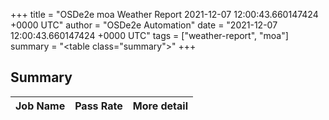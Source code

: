 +++
title = "OSDe2e moa Weather Report 2021-12-07 12:00:43.660147424 +0000 UTC"
author = "OSDe2e Automation"
date = "2021-12-07 12:00:43.660147424 +0000 UTC"
tags = ["weather-report", "moa"]
summary = "<table class=\"summary\"></table>"
+++
## Summary

| Job Name | Pass Rate | More detail |
|----------|-----------|-------------|





